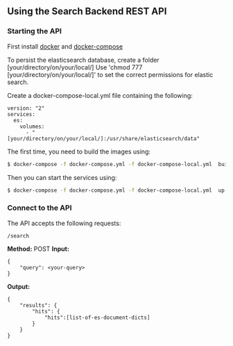## Using the Search Backend REST API

### Starting the API

First install [docker](https://www.digitalocean.com/community/tutorials/how-to-install-and-use-docker-on-ubuntu-20-04) and [docker-compose](https://www.digitalocean.com/community/tutorials/how-to-install-and-use-docker-compose-on-ubuntu-20-04#step-1-installing-docker-compose)

To persist the elasticsearch database, create a folder [your/directory/on/your/local/]
Use 'chmod 777 [your/directory/on/your/local/]' to set the correct permissions for elastic search.

Create a docker-compose-local.yml file containing the following:
```
version: "2"
services:
  es:
    volumes:
      - "[your/directory/on/your/local/]:/usr/share/elasticsearch/data"
```

The first time, you need to build the images using:

```bash
$ docker-compose -f docker-compose.yml -f docker-compose-local.yml  build
```

Then you can start the services using:
```bash
$ docker-compose -f docker-compose.yml -f docker-compose-local.yml  up
```

### Connect to the API

The API accepts the following requests:


```
/search
```
**Method:** POST
**Input:**
```
{
    "query": <your-query>
}
```
**Output:**
```
{
    "results": {
        "hits": {
            "hits":[list-of-es-document-dicts]
        }
    }
}
```
